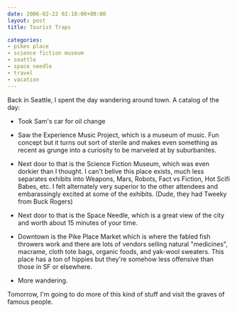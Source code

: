 ```yaml
---
date: 2006-02-22 02:18:00+00:00
layout: post
title: Tourist Traps

categories:
- pikes place
- science fiction museum
- seattle
- space needle
- travel
- vacation
---
```


Back in Seattle, I spent the day wandering around town. A catalog of the day:

- Took Sam's car for oil change

- Saw the Experience Music Project, which is a museum of music. Fun concept but it turns out sort of sterile and makes even something as recent as grunge into a curiosity to be marveled at by suburbanites.

- Next door to that is the Science Fiction Museum, which was even dorkier than I thought. I can't belive this place exists, much less separates exhibits into Weapons, Mars, Robots, Fact vs Fiction, Hot Scifi Babes, etc. I felt alternately very superior to the other attendees and embarassingly excited at some of the exhibits. (Dude, they had Tweeky from Buck Rogers)

- Next door to that is the Space Needle, which is a great view of the city and worth about 15 minutes of your time.

- Downtown is the Pike Place Market which is where the fabled fish throwers work and there are lots of vendors selling natural "medicines", macrame, cloth tote bags, organic foods, and yak-wool sweaters. This place has a ton of hippies but they're somehow less offensive than those in SF or elsewhere.

- More wandering.

Tomorrow, I'm going to do more of this kind of stuff and visit the graves of famous people.
